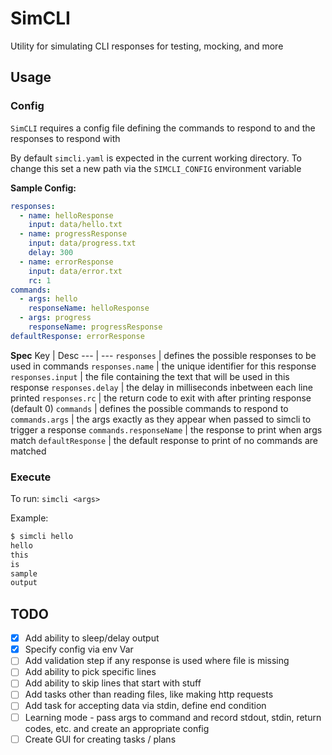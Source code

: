 # SimCLI
Utility for simulating CLI responses for testing, mocking, and more

## Usage


### Config
`SimCLI` requires a config file defining the commands to respond to and the responses to respond with

By default `simcli.yaml` is expected in the current working directory. To change this set a new path via the `SIMCLI_CONFIG` environment variable

**Sample Config:**
```yaml
responses:
  - name: helloResponse
    input: data/hello.txt
  - name: progressResponse
    input: data/progress.txt
    delay: 300
  - name: errorResponse
    input: data/error.txt
    rc: 1
commands:
  - args: hello
    responseName: helloResponse
  - args: progress
    responseName: progressResponse
defaultResponse: errorResponse
```

**Spec**
Key | Desc
--- | ---
`responses` | defines the possible responses to be used in commands
`responses.name` | the unique identifier for this response
`responses.input` | the file containing the text that will be used in this response
`responses.delay` | the delay in milliseconds inbetween each line printed
`responses.rc` | the return code to exit with after printing response (default 0)
`commands` | defines the possible commands to respond to
`commands.args` | the args exactly as they appear when passed to simcli to trigger a response
`commands.responseName` | the response to print when args match
`defaultResponse` | the default response to print of no commands are matched

### Execute
To run:
`simcli <args>`

Example:

```sh
$ simcli hello
hello
this
is
sample
output

```


## TODO
- [x] Add ability to sleep/delay output
- [x] Specify config via env Var
- [ ] Add validation step if any response is used where file is missing
- [ ] Add ability to pick specific lines 
- [ ] Add ability to skip lines that start with stuff
- [ ] Add tasks other than reading files, like making http requests
- [ ] Add task for accepting data via stdin, define end condition
- [ ] Learning mode - pass args to command and record stdout, stdin, return codes, etc. and create an appropriate config
- [ ] Create GUI for creating tasks / plans